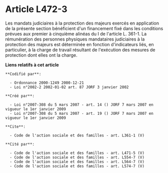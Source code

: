 # Article L472-3

Les mandats judiciaires à la protection des majeurs exercés en application de la présente section bénéficient d'un
financement fixé dans les conditions prévues aux premier à cinquième alinéas du I de l'article L. 361-1. La rémunération des
personnes physiques mandataires judiciaires à la protection des majeurs est déterminée en fonction d'indicateurs liés, en
particulier, à la charge de travail résultant de l'exécution des mesures de protection dont elles ont la charge.

**Liens relatifs à cet article**

	**Codifié par**:

	  - Ordonnance 2000-1249 2000-12-21
	  - Loi n°2002-2 2002-01-02 art. 87 JORF 3 janvier 2002

	**Créé par**:

	  - Loi n°2007-308 du 5 mars 2007 - art. 14 () JORF 7 mars 2007 en vigueur le 1er janvier 2009
	  - Loi n°2007-308 du 5 mars 2007 - art. 19 () JORF 7 mars 2007 en vigueur le 1er janvier 2009

	**Cite**:

	  - Code de l'action sociale et des familles - art. L361-1 (V)

	**Cité par**:

	  - Code de l'action sociale et des familles - art. L471-5 (V)
	  - Code de l'action sociale et des familles - art. L554-7 (V)
	  - Code de l'action sociale et des familles - art. L564-7 (V)
	  - Code de l'action sociale et des familles - art. L574-7 (V)
